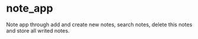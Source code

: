 # note_app
Note app through add and create new notes, search notes, delete this notes and store all writed notes.
